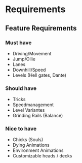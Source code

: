 # Requirements

## Feature Requirements

### Must have
- Driving/Movement
- Jump/Ollie
- Lanes
- Downhill/Speed
- Levels (Hell gates, Dante)

### Should have
- Tricks
- Speedmanagement
- Level Variantes
- Grinding Rails (Balance)

### Nice to have
- Chicks (Souls)
- Dying Animations
- Environment Animations
- Customizable heads / decks
